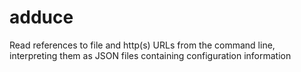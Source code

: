 # adduce
Read references to file and http(s) URLs from the command line, interpreting them as JSON files containing configuration information
